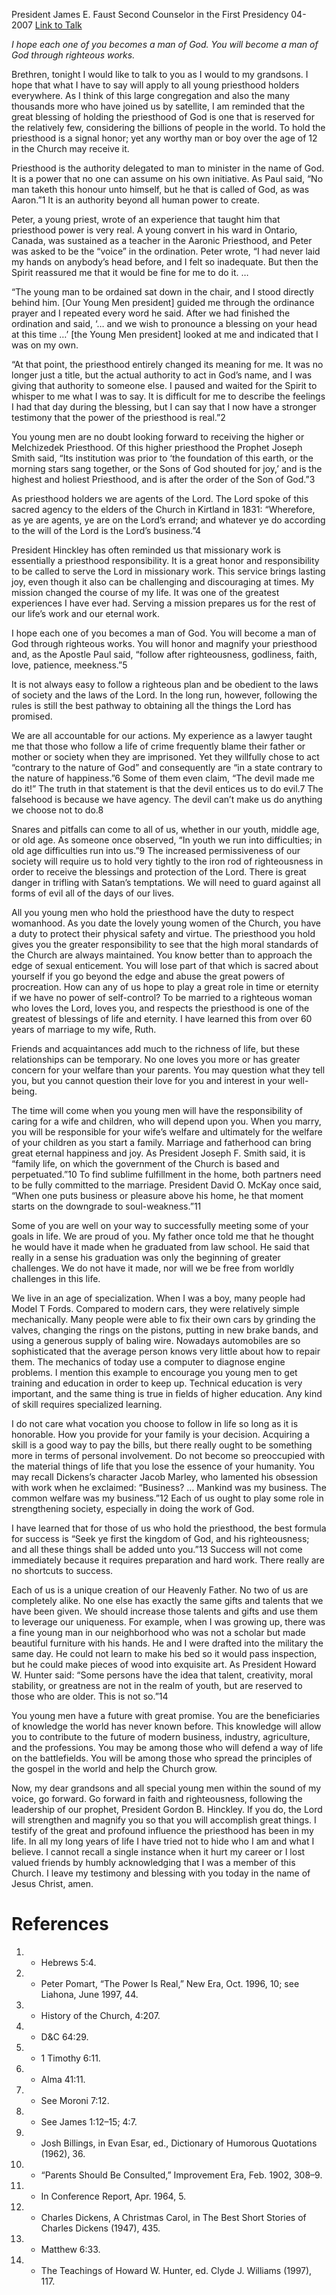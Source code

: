 President James E. Faust
Second Counselor in the First Presidency
04-2007
[Link to Talk](https://www.churchofjesuschrist.org/study/general-conference/2007/04/message-to-my-grandsons?lang=eng)

_I hope each one of you becomes a man of God. You will become a man of God through righteous works._

Brethren, tonight I would like to talk to you as I would to my grandsons. I hope that what I have to say will apply to all young priesthood holders everywhere. As I think of this large congregation and also the many thousands more who have joined us by satellite, I am reminded that the great blessing of holding the priesthood of God is one that is reserved for the relatively few, considering the billions of people in the world. To hold the priesthood is a signal honor; yet any worthy man or boy over the age of 12 in the Church may receive it.

Priesthood is the authority delegated to man to minister in the name of God. It is a power that no one can assume on his own initiative. As Paul said, “No man taketh this honour unto himself, but he that is called of God, as was Aaron.”1 It is an authority beyond all human power to create.

Peter, a young priest, wrote of an experience that taught him that priesthood power is very real. A young convert in his ward in Ontario, Canada, was sustained as a teacher in the Aaronic Priesthood, and Peter was asked to be the “voice” in the ordination. Peter wrote, “I had never laid my hands on anybody’s head before, and I felt so inadequate. But then the Spirit reassured me that it would be fine for me to do it. …

“The young man to be ordained sat down in the chair, and I stood directly behind him. [Our Young Men president] guided me through the ordinance prayer and I repeated every word he said. After we had finished the ordination and said, ‘… and we wish to pronounce a blessing on your head at this time …’ [the Young Men president] looked at me and indicated that I was on my own.

“At that point, the priesthood entirely changed its meaning for me. It was no longer just a title, but the actual authority to act in God’s name, and I was giving that authority to someone else. I paused and waited for the Spirit to whisper to me what I was to say. It is difficult for me to describe the feelings I had that day during the blessing, but I can say that I now have a stronger testimony that the power of the priesthood is real.”2

You young men are no doubt looking forward to receiving the higher or Melchizedek Priesthood. Of this higher priesthood the Prophet Joseph Smith said, “Its institution was prior to ‘the foundation of this earth, or the morning stars sang together, or the Sons of God shouted for joy,’ and is the highest and holiest Priesthood, and is after the order of the Son of God.”3

As priesthood holders we are agents of the Lord. The Lord spoke of this sacred agency to the elders of the Church in Kirtland in 1831: “Wherefore, as ye are agents, ye are on the Lord’s errand; and whatever ye do according to the will of the Lord is the Lord’s business.”4

President Hinckley has often reminded us that missionary work is essentially a priesthood responsibility. It is a great honor and responsibility to be called to serve the Lord in missionary work. This service brings lasting joy, even though it also can be challenging and discouraging at times. My mission changed the course of my life. It was one of the greatest experiences I have ever had. Serving a mission prepares us for the rest of our life’s work and our eternal work.

I hope each one of you becomes a man of God. You will become a man of God through righteous works. You will honor and magnify your priesthood and, as the Apostle Paul said, “follow after righteousness, godliness, faith, love, patience, meekness.”5

It is not always easy to follow a righteous plan and be obedient to the laws of society and the laws of the Lord. In the long run, however, following the rules is still the best pathway to obtaining all the things the Lord has promised.



We are all accountable for our actions. My experience as a lawyer taught me that those who follow a life of crime frequently blame their father or mother or society when they are imprisoned. Yet they willfully chose to act “contrary to the nature of God” and consequently are “in a state contrary to the nature of happiness.”6 Some of them even claim, “The devil made me do it!” The truth in that statement is that the devil entices us to do evil.7 The falsehood is because we have agency. The devil can’t make us do anything we choose not to do.8

Snares and pitfalls can come to all of us, whether in our youth, middle age, or old age. As someone once observed, “In youth we run into difficulties; in old age difficulties run into us.”9 The increased permissiveness of our society will require us to hold very tightly to the iron rod of righteousness in order to receive the blessings and protection of the Lord. There is great danger in trifling with Satan’s temptations. We will need to guard against all forms of evil all of the days of our lives.

All you young men who hold the priesthood have the duty to respect womanhood. As you date the lovely young women of the Church, you have a duty to protect their physical safety and virtue. The priesthood you hold gives you the greater responsibility to see that the high moral standards of the Church are always maintained. You know better than to approach the edge of sexual enticement. You will lose part of that which is sacred about yourself if you go beyond the edge and abuse the great powers of procreation. How can any of us hope to play a great role in time or eternity if we have no power of self-control? To be married to a righteous woman who loves the Lord, loves you, and respects the priesthood is one of the greatest of blessings of life and eternity. I have learned this from over 60 years of marriage to my wife, Ruth.

Friends and acquaintances add much to the richness of life, but these relationships can be temporary. No one loves you more or has greater concern for your welfare than your parents. You may question what they tell you, but you cannot question their love for you and interest in your well-being.

The time will come when you young men will have the responsibility of caring for a wife and children, who will depend upon you. When you marry, you will be responsible for your wife’s welfare and ultimately for the welfare of your children as you start a family. Marriage and fatherhood can bring great eternal happiness and joy. As President Joseph F. Smith said, it is “family life, on which the government of the Church is based and perpetuated.”10 To find sublime fulfillment in the home, both partners need to be fully committed to the marriage. President David O. McKay once said, “When one puts business or pleasure above his home, he that moment starts on the downgrade to soul-weakness.”11

Some of you are well on your way to successfully meeting some of your goals in life. We are proud of you. My father once told me that he thought he would have it made when he graduated from law school. He said that really in a sense his graduation was only the beginning of greater challenges. We do not have it made, nor will we be free from worldly challenges in this life.

We live in an age of specialization. When I was a boy, many people had Model T Fords. Compared to modern cars, they were relatively simple mechanically. Many people were able to fix their own cars by grinding the valves, changing the rings on the pistons, putting in new brake bands, and using a generous supply of baling wire. Nowadays automobiles are so sophisticated that the average person knows very little about how to repair them. The mechanics of today use a computer to diagnose engine problems. I mention this example to encourage you young men to get training and education in order to keep up. Technical education is very important, and the same thing is true in fields of higher education. Any kind of skill requires specialized learning.

I do not care what vocation you choose to follow in life so long as it is honorable. How you provide for your family is your decision. Acquiring a skill is a good way to pay the bills, but there really ought to be something more in terms of personal involvement. Do not become so preoccupied with the material things of life that you lose the essence of your humanity. You may recall Dickens’s character Jacob Marley, who lamented his obsession with work when he exclaimed: “Business? … Mankind was my business. The common welfare was my business.”12 Each of us ought to play some role in strengthening society, especially in doing the work of God.

I have learned that for those of us who hold the priesthood, the best formula for success is “Seek ye first the kingdom of God, and his righteousness; and all these things shall be added unto you.”13 Success will not come immediately because it requires preparation and hard work. There really are no shortcuts to success.

Each of us is a unique creation of our Heavenly Father. No two of us are completely alike. No one else has exactly the same gifts and talents that we have been given. We should increase those talents and gifts and use them to leverage our uniqueness. For example, when I was growing up, there was a fine young man in our neighborhood who was not a scholar but made beautiful furniture with his hands. He and I were drafted into the military the same day. He could not learn to make his bed so it would pass inspection, but he could make pieces of wood into exquisite art. As President Howard W. Hunter said: “Some persons have the idea that talent, creativity, moral stability, or greatness are not in the realm of youth, but are reserved to those who are older. This is not so.”14

You young men have a future with great promise. You are the beneficiaries of knowledge the world has never known before. This knowledge will allow you to contribute to the future of modern business, industry, agriculture, and the professions. You may be among those who will defend a way of life on the battlefields. You will be among those who spread the principles of the gospel in the world and help the Church grow.

Now, my dear grandsons and all special young men within the sound of my voice, go forward. Go forward in faith and righteousness, following the leadership of our prophet, President Gordon B. Hinckley. If you do, the Lord will strengthen and magnify you so that you will accomplish great things. I testify of the great and profound influence the priesthood has been in my life. In all my long years of life I have tried not to hide who I am and what I believe. I cannot recall a single instance when it hurt my career or I lost valued friends by humbly acknowledging that I was a member of this Church. I leave my testimony and blessing with you today in the name of Jesus Christ, amen.

# References
1. - Hebrews 5:4.
2. - Peter Pomart, “The Power Is Real,” New Era, Oct. 1996, 10; see Liahona, June 1997, 44.
3. - History of the Church, 4:207.
4. - D&C 64:29.
5. - 1 Timothy 6:11.
6. - Alma 41:11.
7. - See Moroni 7:12.
8. - See James 1:12–15; 4:7.
9. - Josh Billings, in Evan Esar, ed., Dictionary of Humorous Quotations (1962), 36.
10. - “Parents Should Be Consulted,” Improvement Era, Feb. 1902, 308–9.
11. - In Conference Report, Apr. 1964, 5.
12. - Charles Dickens, A Christmas Carol, in The Best Short Stories of Charles Dickens (1947), 435.
13. - Matthew 6:33.
14. - The Teachings of Howard W. Hunter, ed. Clyde J. Williams (1997), 117.
